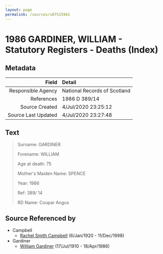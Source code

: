 ```yaml
---
layout: page
permalink: /sources/s87515941
---
```


# 1986 GARDINER, WILLIAM - Statutory Registers - Deaths (Index)

## Metadata

Field | Detail
---:|:---
Responsible Agency | National Records of Scotland
References | 1986 D 389/14
Source Created | 4/Jul/2020 23:25:12
Source Last Updated | 4/Jul/2020 23:27:48

## Text

> Surname: GARDINER
>
> Forename: WILLIAM
>
> Age at death: 75
>
> Mother's Maiden Name: SPENCE
>
> Year: 1986
>
> Ref: 389/ 14
>
> RD Name: Coupar Angus
>

## Source Referenced by

* Campbell
  * [Rachel Smith Campbell](../people/@40394043@-rachel-smith-campbell-b1920-1-6-d1998-12-11.md) (6/Jan/1920 - 11/Dec/1998)
* Gardiner
  * [William Gardiner](../people/@29232511@-william-gardiner-b1910-7-17-d1986-4-18.md) (17/Jul/1910 - 18/Apr/1986)
